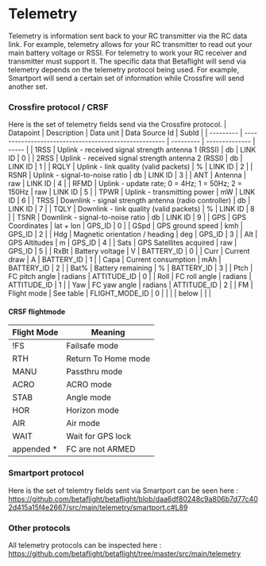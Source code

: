 # Telemetry

Telemetry is information sent back to your RC transmitter via the RC data link. For example, telemetry allows for your RC transmitter to read out your main battery voltage or RSSI. For telemetry to work your RC receiver and transmitter must support it. The specific data that Betaflight will send via telemetry depends on the telemetry protocol being used. For example, Smartport will send a certain set of information while Crossfire will send another set.

### Crossfire protocol / CRSF

Here is the set of telemetry fields send via the Crossfire protocol.
| Datapoint | Description                                           | Data unit | Data Source Id | SubId |
| --------- | ----------------------------------------------------- | --------- | -------------- | ----- |
| 1RSS	    | Uplink - received signal strength antenna 1 (RSSI)	| db        | LINK ID        |   0   | 
| 2RSS	    | Uplink - received signal strength antenna 2 (RSSI)	| db        | LINK ID        |   1   |
| RQLY	    | Uplink - link quality (valid packets)	                | %         | LINK ID        |   2   |
| RSNR	    | Uplink - signal-to-noise ratio                        | db        | LINK ID        |   3   |
| ANT	    | Antenna                                               | raw       | LINK ID        |   4   |
| RFMD	    | Uplink - update rate; 0 = 4Hz; 1 = 50Hz; 2 = 150Hz	| raw       | LINK ID        |   5   |
| TPWR	    | Uplink - transmitting power	                        | mW        | LINK ID        |   6   |
| TRSS	    | Downlink - signal strength antenna (radio controller) | db        | LINK ID        |   7   |
| TQLY	    | Downlink - link quality (valid packets)               | %         | LINK ID        |   8   |
| TSNR	    | Downlink - signal-to-noise ratio	                    | db        | LINK ID        |   9   |
| GPS	    | GPS Coordinates	                                    | lat + lon | GPS_ID         |   0   |
| GSpd	    | GPS ground speed                                      | kmh       | GPS_ID         |   2   |
| Hdg	    | Magnetic orientation / heading                        | deg       | GPS_ID         |   3   |
| Alt	    | GPS Altitudes	                                        | m         | GPS_ID         |   4   |
| Sats	    | GPS Satellites acquired                               | raw       | GPS_ID         |   5   |
| RxBt	    | Battery voltage                                       | V	        | BATTERY_ID     |   0   |
| Curr	    | Current draw                                          | A         | BATTERY_ID     |   1   |
| Capa	    | Current consumption                                   | mAh       | BATTERY_ID     |   2   |
| Bat%	    | Battery remaining                                     | %         | BATTERY_ID     |   3   |
| Ptch	    | FC pitch angle                                        | radians   | ATTITUDE_ID    |   0   | 
| Roll	    | FC roll angle                                         | radians   | ATTITUDE_ID    |   1   |
| Yaw	    | FC yaw angle                                          | radians   | ATTITUDE_ID    |   2   |
| FM	    | Flight mode                                           | See table | FLIGHT_MODE_ID |   0   |
|           |                                                       | below     |                |       |

#### CRSF flightmode
| Flight Mode | Meaning             |
| ----------- | ------------------- |
| !FS         | Failsafe mode       |
| RTH         | Return To Home mode |
| MANU        | Passthru mode       |
| ACRO        | ACRO mode           |
| STAB        | Angle mode          |
| HOR         | Horizon mode        |
| AIR         | Air mode            |
| WAIT        | Wait for GPS lock   |
| appended *  | FC are not ARMED    |

### Smartport protocol 

Here is the set of telemtry fields sent via Smartport can be seen here : https://github.com/betaflight/betaflight/blob/daa6df80248c9a806b7d77c402d415a15f4e2667/src/main/telemetry/smartport.c#L89

### Other protocols
All telemetry protocols can be inspected here : https://github.com/betaflight/betaflight/tree/master/src/main/telemetry
